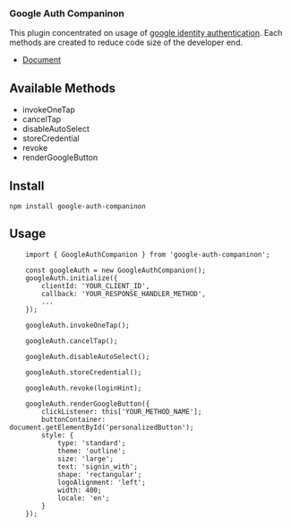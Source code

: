 ### Google Auth Companinon

This plugin concentrated on usage of [google identity authentication](https://developers.google.com/identity/gsi/web/guides/overview).
Each methods are created to reduce code size of the developer end.

- [Document](https://developers.google.com/identity/gsi/web/guides/overview)


## Available Methods
- invokeOneTap
- cancelTap
- disableAutoSelect
- storeCredential
- revoke
- renderGoogleButton

## Install

`npm install google-auth-companinon`

## Usage

```
    import { GoogleAuthCompanion } from 'google-auth-companinon';

    const googleAuth = new GoogleAuthCompanion();
    googleAuth.initialize({
        clientId: 'YOUR_CLIENT_ID',
        callback: 'YOUR_RESPONSE_HANDLER_METHOD',
        ...
    });

    googleAuth.invokeOneTap();

    googleAuth.cancelTap();

    googleAuth.disableAutoSelect();

    googleAuth.storeCredential();

    googleAuth.revoke(loginHint);

    googleAuth.renderGoogleButton({
        clickListener: this['YOUR_METHOD_NAME'];
        buttonContainer: document.getElementById('personalizedButton');
        style: {
            type: 'standard';
            theme: 'outline';
            size: 'large';
            text: 'signin_with';
            shape: 'rectangular';
            logoAlignment: 'left';
            width: 400;
            locale: 'en';
        }
    });

```